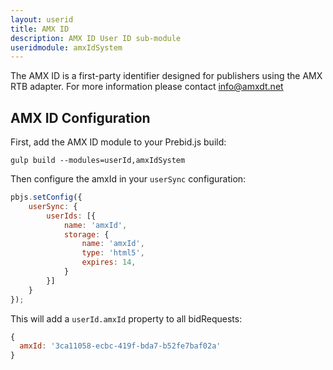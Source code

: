 ```yaml
---
layout: userid
title: AMX ID
description: AMX ID User ID sub-module
useridmodule: amxIdSystem
---
```



The AMX ID is a first-party identifier designed for publishers using the AMX RTB adapter. For more information please contact [info@amxdt.net](mailto:info@amxdt.net)

## AMX ID Configuration

First, add the AMX ID module to your Prebid.js build:

```shell
gulp build --modules=userId,amxIdSystem
```

Then configure the amxId in your `userSync` configuration:

```javascript
pbjs.setConfig({
    userSync: {
        userIds: [{
            name: 'amxId',
            storage: {
                name: 'amxId',
                type: 'html5',
                expires: 14,
            }
        }]
    }
});
```

This will add a `userId.amxId` property to all bidRequests:

```javascript
{
  amxId: '3ca11058-ecbc-419f-bda7-b52fe7baf02a'
}
```
